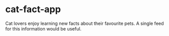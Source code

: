 # cat-fact-app
Cat lovers enjoy learning new facts about their favourite pets. A single feed for this information would be useful.
